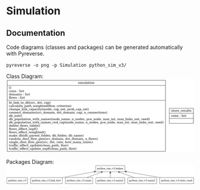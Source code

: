 # Simulation

## Documentation

Code diagrams (classes and packages) can be generated automatically with Pyreverse. 

    pyreverse -o png -p Simulation python_sim_v3/

Class Diagram:
<img src="classes_Simulation.png"  width="700">

Packages Diagram:
<img src="packages_Simulation.png"  width="700">
